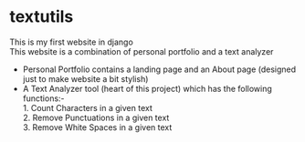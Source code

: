 # textutils
This is my first website in django
<br>
This website is a combination of personal portfolio and a text analyzer 
<ul>
  <li> Personal Portfolio contains a landing page and an About page (designed just to make website a bit stylish)</li>
  <li> A Text Analyzer tool (heart of this project) which has the following functions:-
    <br>
    1. Count Characters in a given text<br>
    2. Remove Punctuations in a given text<br>
    3. Remove White Spaces in a given text<br>
    </li>
  </ul>
